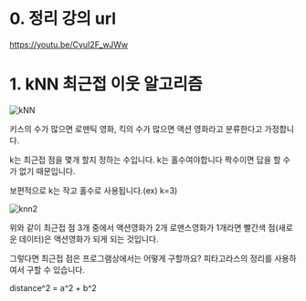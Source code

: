 # 0. 정리 강의 url

https://youtu.be/CyuI2F_wJWw

# 1. kNN 최근접 이웃 알고리즘

![kNN](https://i.imgur.com/ESvhfB6.png)

키스의 수가 많으면 로맨틱 영화, 킥의 수가 많으면 액션 영화라고 분류한다고 가정합니다.

k는 최근접 점을 몇개 할지 정하는 수입니다.
k는 홀수여야합니다
짝수이면 답을 할 수 가 없기 때문입니다.

보편적으로 k는 작고 홀수로 사용됩니다.(ex) k=3)

![knn2](https://i.imgur.com/vC6SCj9.png)

위와 같이 최근접 점 3개 중에서 액션영화가 2개 로맨스영화가 1개라면
빨간색 점(새로운 데이터)은 액션영화가 되게 되는 것입니다.

그렇다면 최근접 점은 프로그램상에서는 어떻게 구할까요?
피타고라스의 정리를 사용하여서 구할 수 있습니다.

distance^2 = a^2 + b^2